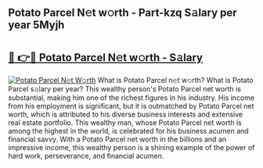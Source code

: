 ## Potato Parcel N𝚎t w𝚘rth - Part-kzq S𝚊lary per year 5Myjh

# <h2><a href="http://gc02sqp.nevu.top/?p=Potato+Parcel">🔗 👉🔴 Potato Parcel N𝚎t w𝚘rth - S𝚊lary</a></h2>

[![Potato Parcel N𝚎t W𝚘rth](https://i.imgur.com/Oavwk0R.jpeg)](http://gc02sqp.nevu.top/?p=Potato+Parcel)
What is Potato Parcel n𝚎t w𝚘rth? What is Potato Parcel s𝚊lary per year?
This wealthy person's Potato Parcel net worth is substantial, making him one of the richest figures in his industry. His income from his employment is significant, but it is outmatched by Potato Parcel net worth, which is attributed to his diverse business interests and extensive real estate portfolio. This wealthy man, whose Potato Parcel net worth is among the highest in the world, is celebrated for his business acumen and financial savvy. With a Potato Parcel net worth in the billions and an impressive income, this wealthy person is a shining example of the power of hard work, perseverance, and financial acumen.
